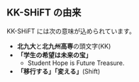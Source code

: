 ##  KK-SHiFT の由来

KK-SHiFT には次の意味が込められています。

* **北九大**と**北九州高専**の頭文字(KK)
* **「学生の希望は未来の宝」**
	* Student Hope is Future Treasure.
* **「移行する」「変える」**(Shift)
